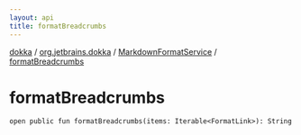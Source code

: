 ```yaml
---
layout: api
title: formatBreadcrumbs
---
```

[dokka](../../index.html) / [org.jetbrains.dokka](../index.html) / [MarkdownFormatService](index.html) / [formatBreadcrumbs](formatBreadcrumbs.html)


# formatBreadcrumbs


```
open public fun formatBreadcrumbs(items: Iterable<FormatLink>): String
```
